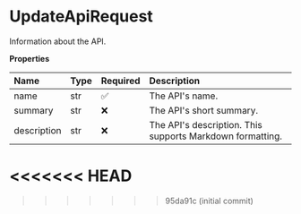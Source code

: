 # UpdateApiRequest

Information about the API.

**Properties**

| Name        | Type | Required | Description                                               |
| :---------- | :--- | :------- | :-------------------------------------------------------- |
| name        | str  | ✅       | The API's name.                                           |
| summary     | str  | ❌       | The API's short summary.                                  |
| description | str  | ❌       | The API's description. This supports Markdown formatting. |
<<<<<<< HEAD
=======

<!-- This file was generated by liblab | https://liblab.com/ -->
>>>>>>> 95da91c (initial commit)
